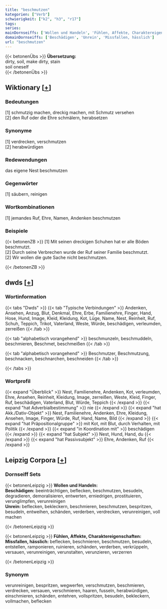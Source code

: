 ```yaml
---
title: "beschmutzen"
kategorien: ["Verb"]
schwierigkeit: ["k2", "h3", "r17"]
tags:
series:
mainDornseiffs: ['Wollen und Handeln', 'Fühlen, Affekte, Charaktereigenschaften']
domainDornseiffs: ['Beschädigen', 'Unrein', 'Missfallen, hässlich']
url: "beschmutzen"
---
```


{{< betonenÜbs >}}
**Übersetzung:**  
dirty, soil, make  dirty, stain  
soil  oneself  
{{< /betonenÜbs >}}

## Wiktionary [[+](https://de.wiktionary.org/wiki/beschmutzen)]

### Bedeutungen
[1] schmutzig machen, dreckig machen, mit Schmutz versehen  
[2] den Ruf oder die Ehre schmälern, herabsetzen  

### Synonyme
[1] verdrecken, verschmutzen  
[2] herabwürdigen  

### Redewendungen
das eigene Nest beschmutzen  

### Gegenwörter
[1] säubern, reinigen  

### Wortkombinationen
[1] jemandes Ruf, Ehre, Namen, Andenken beschmutzen  

### Beispiele
{{< betonenZB >}}
[1] Mit seinen dreckigen Schuhen hat er alle Böden beschmutzt.  
[2] Durch seine Verbrechen wurde der Ruf seiner Familie beschmutzt.  
[2] Wir wollen die gute Sache nicht beschmutzen.  

{{< /betonenZB >}}


## dwds [[+](https://www.dwds.de/wb/beschmutzen)]

### Wortinformation
{{< tabs "Dwds" >}}
{{< tab "Typische Verbindungen" >}}
Andenken, Ansehen, Anzug, Blut, Denkmal, Ehre, Erbe, Familienehre, Finger, Hand, Hose, Hund, Image, Kleid, Kleidung, Kot, Lüge, Name, Nest, Reinheit, Ruf, Schuh, Teppich, Trikot, Vaterland, Weste, Würde, beschädigen, verleumden, zerreißen
{{< /tab >}}

{{< tab "alphabetisch vorangehend" >}}
beschmunzeln, beschmuddeln, beschmieren, Beschmet, beschmeißen
{{< /tab >}}

{{< tab "alphabetisch vorangehend" >}}
Beschmutzer, Beschmutzung, beschnacken, beschnarchen, beschneiden
{{< /tab >}}

{{< /tabs >}}

### Wortprofil
{{< expand "Überblick" >}} Nest, Familienehre, Andenken, Kot, verleumden, Ehre, Ansehen, Reinheit, Kleidung, Image, zerreißen, Weste, Kleid, Finger, Ruf, beschädigen, Vaterland, Blut, Würde, Teppich {{< /expand >}}
{{< expand "hat Adverbialbestimmung" >}} nie {{< /expand >}}
{{< expand "hat Akk./Dativ-Objekt" >}} Nest, Familienehre, Andenken, Ehre, Kleidung, Ansehen, Image, Finger, Würde, Ruf, Hand, Name, Bild {{< /expand >}}
{{< expand "hat Präpositionalgruppe" >}} mit Kot, mit Blut, durch Verhalten, mit Politik {{< /expand >}}
{{< expand "in Koordination mit" >}} beschädigen {{< /expand >}}
{{< expand "hat Subjekt" >}} Nest, Hund, Hand, du {{< /expand >}}
{{< expand "hat Passivsubjekt" >}} Ehre, Andenken, Ruf {{< /expand >}}

## Leipzig Corpora [[+](https://corpora.uni-leipzig.de/en/res?word=beschmutzen&corpusId=deu_newscrawl-public_2018)]

### Dornseiff Sets
{{< betonenLeipzig >}}
**Wollen und Handeln:**  
**Beschädigen:** beeinträchtigen, beflecken, beschmutzen, besudeln, degradieren, demoralisieren, entwerten, erniedrigen, prostituieren, verunglimpfen, verunreinigen  
**Unrein:** beflecken, bekleckern, beschmieren, beschmutzen, bespritzen, besudeln, entweihen, schänden, verderben, verdrecken, verunreinigen, voll machen  

{{< /betonenLeipzig >}}


{{< betonenLeipzig >}}
**Fühlen, Affekte, Charaktereigenschaften:**  
**Missfallen, hässlich:** beflecken, beschmieren, beschmutzen, besudeln, entstellen, ramponieren, ruinieren, schänden, verderben, verkrüppeln, versauen, verunreinigen, verunstalten, verunzieren, verzerren  

{{< /betonenLeipzig >}}

### Synonym
verunreinigen, bespritzen, wegwerfen, verschmutzen, beschmieren, verdrecken, versauen, verschmieren, haaren, fusseln, herabwürdigen, einschmieren, schänden, entehren, vollspritzen, besudeln, bekleckern, vollmachen, beflecken

